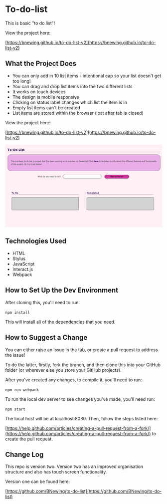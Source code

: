 # To-do-list

This is basic "to do list"!

View the project here:

[https://bnewing.github.io/to-do-list-v2](https://bnewing.github.io/to-do-list-v2)

## What the Project Does

- You can only add in 10 list items - intentional cap so your list doesn't get too long!
- You can drag and drop list items into the two different lists
- It works on touch devices
- The design is mobile responsive
- Clicking on status label changes which list the item is in
- Empty list items can't be created
- List items are stored within the browser (lost after tab is closed)

View the project here:

[https://bnewing.github.io/to-do-list-v2](https://bnewing.github.io/to-do-list-v2)

<img src="./assets/screenshot.png" alt="screenshot">

## Technologies Used

- HTML
- Stylus
- JavaScript
- Interact.js
- Webpack


## How to Set Up the Dev Environment

After cloning this, you'll need to run:

`npm install`

This will install all of the dependencies that you need.


## How to Suggest a Change

You can either raise an issue in the tab, or create a pull request to address the issue!

To do the latter, firstly, fork the branch, and then clone this into your GitHub folder (or wherever else you store your GitHub projects).

After you've created any changes, to compile it, you'll need to run:

`npm run webpack`

To run the local dev server to see changes you've made, you'll need run:

`npm start`

The local host will be at localhost:8080. Then, follow the steps listed here:

[https://help.github.com/articles/creating-a-pull-request-from-a-fork/](https://help.github.com/articles/creating-a-pull-request-from-a-fork/) to create the pull request.

## Change Log

This repo is version two. Version two has an improved organisation structure and also has touch screen functionality.

Version one can be found here:

[https://github.com/BNewing/to-do-list](https://github.com/BNewing/to-do-list)
